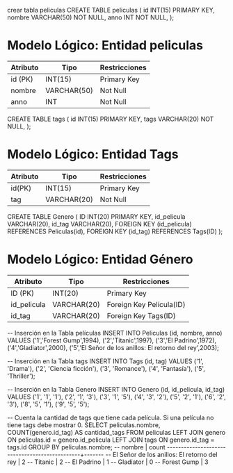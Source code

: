 crear tabla peliculas
CREATE TABLE peliculas (
    id INT(15) PRIMARY KEY,
    nombre VARCHAR(50) NOT NULL,
    anno INT NOT NULL,
);

# Modelo Lógico: Entidad peliculas

| Atributo   | Tipo          | Restricciones          |
|------------|---------------|------------------------|
| id (PK)    | INT(15)       | Primary Key            |
| nombre     | VARCHAR(50)   | Not Null               |
| anno       | INT           | Not Null               |

CREATE TABLE tags (
    id INT(15) PRIMARY KEY,
    tags VARCHAR(20) NOT NULL,
);

# Modelo Lógico: Entidad Tags

| Atributo       | Tipo        | Restricciones|
|----------------|-------------|--------------|
| id(PK)        | INT(15)     | Primary Key  |
| tag            | VARCHAR(20) | Not Null     |

CREATE TABLE Genero (
    ID INT(20) PRIMARY KEY,
    id_pelicula VARCHAR(20),
    id_tag VARCHAR(20),
    FOREIGN KEY (id_pelicula) REFERENCES Peliculas(id),
    FOREIGN KEY (id_tag) REFERENCES Tags(ID)
);

# Modelo Lógico: Entidad Género

| Atributo    | Tipo        | Restricciones           |
|-------------|-------------|------------------------ |
| ID (PK)     | INT(20) | Primary Key             |
| id_pelicula | VARCHAR(20) | Foreign Key Película(ID)|
| id_tag      | VARCHAR(20) | Foreign Key Tags(ID)    |

-- Inserción en la Tabla películas
INSERT INTO Peliculas (id, nombre, anno) VALUES 
    ('1','Forest Gump',1994),
    ('2','Titanic',1997),
    ('3','El Padrino',1972),
    ('4','Gladiator',2000),
    ('5','El Señor de los anillos: El retorno del rey',2003);

-- Inserción en la Tabla tags
INSERT INTO Tags (id, tag) VALUES 
    ('1', 'Drama'),
    ('2', 'Ciencia ficción'),
    ('3', 'Romance'),
    ('4', 'Fantasía'),
    ('5', 'Thriller');

-- Inserción en la Tabla Genero
INSERT INTO Genero (id, id_pelicula, id_tag) VALUES
    ('1', '1', '1'),
    ('2', '1', '3'),
    ('3', '1', '5'),
    ('4', '3', '2'),
    ('5', '2', '1'),
    ('6', '2', '3'),
    ('8', '5', '1'),
    ('9', '5', '5');

-- Cuenta la cantidad de tags que tiene cada película. Si una película no tiene tags debe mostrar 0.
SELECT peliculas.nombre, COUNT(genero.id_tag) AS cantidad_tags 
FROM peliculas 
LEFT JOIN genero ON peliculas.id = genero.id_pelicula 
LEFT JOIN tags ON genero.id_tag = tags.id GROUP BY peliculas.nombre;
--                   nombre                    | count
-----------------------------------------------+-------
-- El Señor de los anillos: El retorno del rey |     2
-- Titanic                                     |     2
-- El Padrino                                  |     1
-- Gladiator                                   |     0
-- Forest Gump                                 |     3
